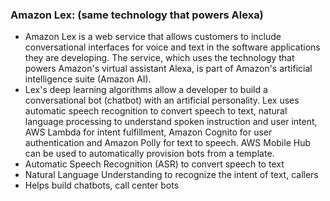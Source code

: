 ### Amazon Lex: (same technology that powers Alexa)
- Amazon Lex is a web service that allows customers to include conversational interfaces for voice and text in the software applications they are developing. The service, which uses the technology that powers Amazon's virtual assistant Alexa, is part of Amazon's artificial intelligence suite (Amazon AI). 
- Lex's deep learning algorithms allow a developer to build a conversational bot (chatbot) with an artificial personality. Lex uses automatic speech recognition to convert speech to text, natural language processing to understand spoken instruction and user intent, AWS Lambda for intent fulfillment, Amazon Cognito for user authentication and Amazon Polly for text to speech. AWS Mobile Hub can be used to automatically provision bots from a template.
- Automatic Speech Recognition (ASR) to convert speech to text
- Natural Language Understanding to recognize the intent of text, callers
- Helps build chatbots, call center bots
